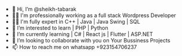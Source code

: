 - 👋 Hi, I’m @sheikh-tabarak
- 👨‍💼 I'm professionally working as a full stack Wordpress Developer
- 👨‍💻 I'm fully expert in C++ | Java | Java Swing | SQL  
- 👀 I’m interested to learn | PHP | Python 
- 🌱 I’m currently learning | C# | React js | Flutter | ASP.NET
- 💞️ I’m looking to collaborate with you on Your Bussiness Projects
- 📫 How to reach me on whatsapp +923154706237

<!---
sheikh-tabarak/sheikh-tabarak is a ✨ special ✨ repository because its `README.md` (this file) appears on your GitHub profile.
You can click the Preview link to take a look at your changes.
--->

